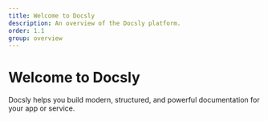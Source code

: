 ```yaml
---
title: Welcome to Docsly
description: An overview of the Docsly platform.
order: 1.1
group: overview
---
```


# Welcome to Docsly

Docsly helps you build modern, structured, and powerful documentation for your app or service.
